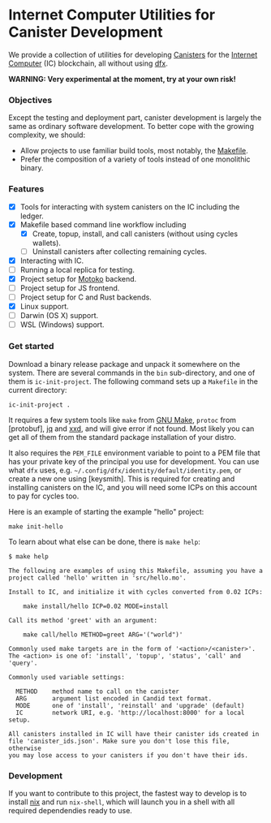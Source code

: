 # Internet Computer Utilities for Canister Development

We provide a collection of utilities for developing [Canisters] for the [Internet Computer] (IC) blockchain, all without using [dfx].

**WARNING: Very experimental at the moment, try at your own risk!**

### Objectives

Except the testing and deployment part, canister development is largely the same as ordinary software development.
To better cope with the growing complexity, we should:

- Allow projects to use familiar build tools, most notably, the [Makefile].
- Prefer the composition of a variety of tools instead of one monolithic binary.

### Features

- [x] Tools for interacting with system canisters on the IC including the ledger.
- [x] Makefile based command line workflow including
  - [x] Create, topup, install, and call canisters (without using cycles wallets).
  - [ ] Uninstall canisters after collecting remaining cycles.
- [x] Interacting with IC.
- [ ] Running a local replica for testing.
- [x] Project setup for [Motoko] backend.
- [ ] Project setup for JS frontend.
- [ ] Project setup for C and Rust backends.
- [x] Linux support.
- [ ] Darwin (OS X) support.
- [ ] WSL (Windows) support.

### Get started

Download a binary release package and unpack it somewhere on the system.
There are several commands in the `bin` sub-directory, and one of them is `ic-init-project`.
The following command sets up a `Makefile` in the current directory:

```
ic-init-project .
```

It requires a few system tools like `make` from [GNU Make], `protoc` from [protobuf], [jq] and [xxd], and will give error if not found.
Most likely you can get all of them from the standard package installation of your distro.

It also requires the `PEM_FILE` environment variable to point to a PEM file that has your private key of the principal you use for development.
You can use what `dfx` uses, e.g. `~/.config/dfx/identity/default/identity.pem`, or create a new one using [keysmith].
This is required for creating and installing canisters on the IC, and you will need some ICPs on this account to pay for cycles too.

Here is an example of starting the example "hello" project:
```
make init-hello
```

To learn about what else can be done, there is `make help`:

```
$ make help

The following are examples of using this Makefile, assuming you have a
project called 'hello' written in 'src/hello.mo'.

Install to IC, and initialize it with cycles converted from 0.02 ICPs:

    make install/hello ICP=0.02 MODE=install

Call its method 'greet' with an argument:

    make call/hello METHOD=greet ARG='("world")'

Commonly used make targets are in the form of '<action>/<canister>'.
The <action> is one of: 'install', 'topup', 'status', 'call' and 'query'.

Commonly used variable settings:

  METHOD    method name to call on the canister
  ARG       argument list encoded in Candid text format.
  MODE      one of 'install', 'reinstall' and 'upgrade' (default)
  IC        network URI, e.g. 'http://localhost:8000' for a local setup.

All canisters installed in IC will have their canister ids created in
file 'canister_ids.json'. Make sure you don't lose this file, otherwise
you may lose access to your canisters if you don't have their ids.
```

### Development

If you want to contribute to this project, the fastest way to develop is to install [nix] and run `nix-shell`, which will launch you in a shell with all required dependendies ready to use.

[Motoko]: https://github.com/dfinity/motoko
[Canisters]: https://sdk.dfinity.org/docs/developers-guide/concepts/canisters-code.html
[Internet Computer]: https://sdk.dfinity.org/docs/developers-guide/concepts/what-is-ic
[dfx]: https://sdk.dfinity.org/docs/developers-guide/install-upgrade-remove.html
[Makefile]: https://www.gnu.org/software/make/manual/make.html
[nix]: https://nixos.org/nix
[GNU Make]: https://www.gnu.org/software/make
[protoc]: https://developers.google.com/protocol-buffers/docs/downloads
[jq]: https://stedolan.github.io/jq/download
[xxd]: https://github.com/ConorOG/xxd
